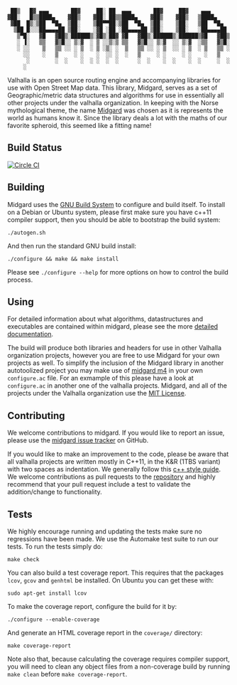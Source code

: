      ██▒   █▓ ▄▄▄       ██▓     ██░ ██  ▄▄▄       ██▓     ██▓    ▄▄▄      
    ▓██░   █▒▒████▄    ▓██▒    ▓██░ ██▒▒████▄    ▓██▒    ▓██▒   ▒████▄    
     ▓██  █▒░▒██  ▀█▄  ▒██░    ▒██▀▀██░▒██  ▀█▄  ▒██░    ▒██░   ▒██  ▀█▄  
      ▒██ █░░░██▄▄▄▄██ ▒██░    ░▓█ ░██ ░██▄▄▄▄██ ▒██░    ▒██░   ░██▄▄▄▄██ 
       ▒▀█░   ▓█   ▓██▒░██████▒░▓█▒░██▓ ▓█   ▓██▒░██████▒░██████▒▓█   ▓██▒
       ░ ▐░   ▒▒   ▓▒█░░ ▒░▓  ░ ▒ ░░▒░▒ ▒▒   ▓▒█░░ ▒░▓  ░░ ▒░▓  ░▒▒   ▓▒█░
       ░ ░░    ▒   ▒▒ ░░ ░ ▒  ░ ▒ ░▒░ ░  ▒   ▒▒ ░░ ░ ▒  ░░ ░ ▒  ░ ▒   ▒▒ ░
         ░░    ░   ▒     ░ ░    ░  ░░ ░  ░   ▒     ░ ░     ░ ░    ░   ▒   
          ░        ░  ░    ░  ░ ░  ░  ░      ░  ░    ░  ░    ░  ░     ░  ░
         ░                                                                    

Valhalla is an open source routing engine and accompanying libraries for use with Open Street Map data. This library, Midgard, serves as a set of Geographic/metric data structures and algorithms for use in essentially all other projects under the valhalla organization. In keeping with the Norse mythological theme, the name [Midgard](http://en.wikipedia.org/wiki/Midgard) was chosen as it is represents the world as humans know it. Since the library deals a lot with the maths of our favorite spheroid, this seemed like a fitting name!

Build Status
------------

[![Circle CI](https://circleci.com/gh/valhalla/midgard.svg?style=svg)](https://circleci.com/gh/valhalla/midgard)

Building
--------

Midgard uses the [GNU Build System](http://www.gnu.org/software/automake/manual/html_node/GNU-Build-System.html) to configure and build itself. To install on a Debian or Ubuntu system, please first make sure you have c++11 compiler support, then you should be able to bootstrap the build system:

    ./autogen.sh

And then run the standard GNU build install:

    ./configure && make && make install

Please see `./configure --help` for more options on how to control the build process.

Using
-----

For detailed information about what algorithms, datastructures and executables are contained within midgard, please see the more [detailed documentation](docs/index.md).

The build will produce both libraries and headers for use in other Valhalla organization projects, however you are free to use Midgard for your own projects as well. To simplify the inclusion of the Midgard library in another autotoolized project you may make use of [midgard m4](m4/valhalla_midgard.m4) in your own `configure.ac` file. For an exmample of this please have a look at `configure.ac` in another one of the valhalla projects. Midgard, and all of the projects under the Valhalla organization use the [MIT License](LICENSE.md).

Contributing
------------

We welcome contributions to midgard. If you would like to report an issue, please use the [midgard issue tracker](https://github.com/valhalla/midgard/issues) on GitHub.

If you would like to make an improvement to the code, please be aware that all valhalla projects are written mostly in C++11, in the K&R (1TBS variant) with two spaces as indentation. We generally follow this [c++ style guide](http://google-styleguide.googlecode.com/svn/trunk/cppguide.html). We welcome contributions as pull requests to the [repository](https://github.com/valhalla/midgard) and highly recommend that your pull request include a test to validate the addition/change to functionality.

Tests
-----

We highly encourage running and updating the tests make sure no regressions have been made. We use the Automake test suite to run our tests. To run the tests simply do:

    make check

You can also build a test coverage report. This requires that the packages `lcov`, `gcov` and `genhtml` be installed. On Ubuntu you can get these with:

    sudo apt-get install lcov

To make the coverage report, configure the build for it by:

    ./configure --enable-coverage

And generate an HTML coverage report in the `coverage/` directory:

    make coverage-report

Note also that, because calculating the coverage requires compiler support, you will need to clean any object files from a non-coverage build by running `make clean` before `make coverage-report`.
